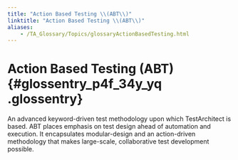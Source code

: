 ```yaml
--- 
title: "Action Based Testing \\(ABT\\)"
linktitle: "Action Based Testing \\(ABT\\)"
aliases: 
    - /TA_Glossary/Topics/glossaryActionBasedTesting.html
---
```

# Action Based Testing \(ABT\) {#glossentry_p4f_34y_yq .glossentry}

An advanced keyword-driven test methodology upon which TestArchitect is based. ABT places emphasis on test design ahead of automation and execution. It encapsulates modular-design and an action-driven methodology that makes large-scale, collaborative test development possible.

